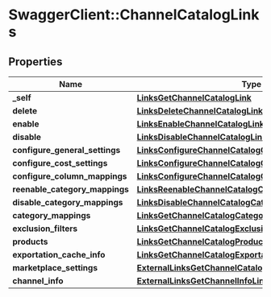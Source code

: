 # SwaggerClient::ChannelCatalogLinks

## Properties
Name | Type | Description | Notes
------------ | ------------- | ------------- | -------------
**_self** | [**LinksGetChannelCatalogLink**](LinksGetChannelCatalogLink.md) |  | 
**delete** | [**LinksDeleteChannelCatalogLink**](LinksDeleteChannelCatalogLink.md) |  | [optional] 
**enable** | [**LinksEnableChannelCatalogLink**](LinksEnableChannelCatalogLink.md) |  | [optional] 
**disable** | [**LinksDisableChannelCatalogLink**](LinksDisableChannelCatalogLink.md) |  | [optional] 
**configure_general_settings** | [**LinksConfigureChannelCatalogGeneralSettingsLink**](LinksConfigureChannelCatalogGeneralSettingsLink.md) |  | [optional] 
**configure_cost_settings** | [**LinksConfigureChannelCatalogCostSettingsLink**](LinksConfigureChannelCatalogCostSettingsLink.md) |  | [optional] 
**configure_column_mappings** | [**LinksConfigureChannelCatalogColumnMappingsLink**](LinksConfigureChannelCatalogColumnMappingsLink.md) |  | [optional] 
**reenable_category_mappings** | [**LinksReenableChannelCatalogCategoryMappingLink**](LinksReenableChannelCatalogCategoryMappingLink.md) |  | [optional] 
**disable_category_mappings** | [**LinksDisableChannelCatalogCategoryMappingLink**](LinksDisableChannelCatalogCategoryMappingLink.md) |  | [optional] 
**category_mappings** | [**LinksGetChannelCatalogCategoriesLink**](LinksGetChannelCatalogCategoriesLink.md) |  | [optional] 
**exclusion_filters** | [**LinksGetChannelCatalogExclusionFiltersLink**](LinksGetChannelCatalogExclusionFiltersLink.md) |  | [optional] 
**products** | [**LinksGetChannelCatalogProductInfoListLink**](LinksGetChannelCatalogProductInfoListLink.md) |  | [optional] 
**exportation_cache_info** | [**LinksGetChannelCatalogExportationCacheInfoLink**](LinksGetChannelCatalogExportationCacheInfoLink.md) |  | [optional] 
**marketplace_settings** | [**ExternalLinksGetChannelCatalogMarketplaceSettingsLink**](ExternalLinksGetChannelCatalogMarketplaceSettingsLink.md) |  | [optional] 
**channel_info** | [**ExternalLinksGetChannelInfoLink**](ExternalLinksGetChannelInfoLink.md) |  | [optional] 


